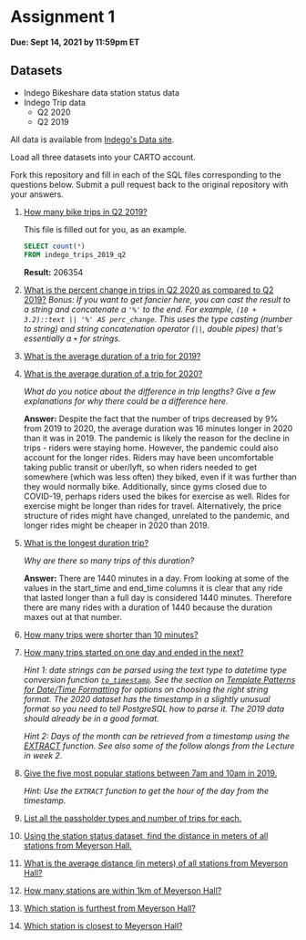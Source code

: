 # Assignment 1

**Due: Sept 14, 2021 by 11:59pm ET**

## Datasets

* Indego Bikeshare data station status data
* Indego Trip data
  - Q2 2020
  - Q2 2019

All data is available from [Indego's Data site](https://www.rideindego.com/about/data/).

Load all three datasets into your CARTO account.

Fork this repository and fill in each of the SQL files corresponding to the questions below. Submit a pull request back to the original repository with your answers.

1. [How many bike trips in Q2 2019?](query01.sql)

    This file is filled out for you, as an example.

    ```SQL
    SELECT count(*)
    FROM indego_trips_2019_q2
    ```

    **Result:** 206354

2. [What is the percent change in trips in Q2 2020 as compared to Q2 2019?](query02.sql)
    _Bonus: If you want to get fancier here, you can cast the result to a string and concatenate a `'%'` to the end. For example, `(10 + 3.2)::text || '%' AS perc_change`. This uses the type casting (number to string) and string concatenation operator (`||`, double pipes) that's essentially a `+` for strings._

3. [What is the average duration of a trip for 2019?](query03.sql)

4. [What is the average duration of a trip for 2020?](query04.sql)

    _What do you notice about the difference in trip lengths? Give a few explanations for why there could be a difference here._

    **Answer:**
    Despite the fact that the number of trips decreased by 9% from 2019 to 2020, the average duration was 16 minutes longer in 2020 than it was in 2019.  The pandemic is likely the reason for the decline in trips - riders were staying home.  However, the pandemic could also account for the longer rides.  Riders may have been uncomfortable taking public transit or uber/lyft, so when riders needed to get somewhere (which was less often) they biked, even if it was further than they would normally bike.  Additionally, since gyms closed due to COVID-19, perhaps riders used the bikes for exercise as well.  Rides for exercise might be longer than rides for travel. 
    Alternatively, the price structure of rides might have changed, unrelated to the pandemic, and longer rides might be cheaper in 2020 than 2019.

5. [What is the longest duration trip?](query05.sql)

    _Why are there so many trips of this duration?_

    **Answer:**
    There are 1440 minutes in a day.  From looking at some of the values in the start_time and end_time columns it is clear that any ride that lasted longer than a full day is considered 1440 minutes.  Therefore there are many rides with a duration of 1440 because the duration maxes out at that number.

6. [How many trips were shorter than 10 minutes?](query06.sql)

7. [How many trips started on one day and ended in the next?](query07.sql)

    _Hint 1: date strings can be parsed using the text type to datetime type conversion function [`to_timestamp`](https://www.postgresql.org/docs/12/functions-formatting.html). See the section on [Template Patterns for Date/Time Formatting](https://www.postgresql.org/docs/12/functions-formatting.html#FUNCTIONS-FORMATTING-DATETIME-TABLE) for options on choosing the right string format. The 2020 dataset has the timestamp in a slightly unusual format so you need to tell PostgreSQL how to parse it. The 2019 data should already be in a good format._

    _Hint 2: Days of the month can be retrieved from a timestamp using the [EXTRACT](https://www.postgresql.org/docs/12/functions-datetime.html#FUNCTIONS-DATETIME-EXTRACT) function. See also some of the follow alongs from the Lecture in week 2._

8. [Give the five most popular stations between 7am and 10am in 2019.](query08.sql)

    _Hint: Use the `EXTRACT` function to get the hour of the day from the timestamp._

9. [List all the passholder types and number of trips for each.](query09.sql)

10. [Using the station status dataset, find the distance in meters of all stations from Meyerson Hall.](query10.sql)

11. [What is the average distance (in meters) of all stations from Meyerson Hall?](query11.sql)

12. [How many stations are within 1km of Meyerson Hall?](query12.sql)

13. [Which station is furthest from Meyerson Hall?](query13.sql)

14. [Which station is closest to Meyerson Hall?](query14.sql)

